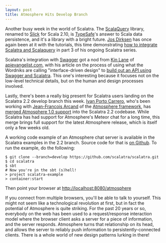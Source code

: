 ```yaml
---
layout: post
title: Atmosphere Hits Develop Branch
---
```


Another busy week in the world of Scalatra. The [ScalaQuery][scalaquery] library, renamed to [Slick](http://slick.typesafe.com/) for Scala 2.10, is [TypeSafe](http://www.typesafe.com)'s answer to Scala data persistence, and it's a library with a bright future. [Jos Dirksen](http://twitter.com/josdirksen) has once again been at it with the tutorials, this time demonstrating [how to integrate Scalatra and Scalaquery][smartjava-scalaquery] in part 3 of his ongoing Scalatra series.

[smartjava-scalaquery]:http://www.smartjava.org/content/tutorial-getting-started-scala-and-scalatra-part-iii
[scalaquery]:http://www.scalaquery.org/

Scalatra's integration with [Swagger](http://swagger.wordnik.com) got a nod from [Kin Lane](https://twitter.com/kinlane) of [apievangelist.com](http://apievangelist.com), with his article on the process of using what the Wordniks are calling "interface-driven design" to [build out an API using Swagger and Scalatra](http://apievangelist.com/2012/09/18/generate-api-server,-docs-and-client-code-using-swagger/). This one's interesting because it focuses not on the low-level technical details, but on the human and design processes involved.

Lastly, there's been a really big present for Scalatra users landing on the Scalatra 2.2 develop branch this week. [Ivan Porto Carrero](https://twitter.com/casualjim), who's been working with [Jean-Francois Arcand](https://twitter.com/jfarcand) of the [Atmosphere framework](https://github.com/Atmosphere/atmosphere), has [merged Atmosphere 1.0 support](https://twitter.com/casualjim/status/248945198850273281) into the Scalatra 2.2 codebase. While Scalatra has had support for Atmosphere's Meteor chat for a long time, this merge brings full support for the latest Atmosphere release, which is itself only a few weeks old.

A working code example of an Atmosphere chat server is available in the Scalatra examples in the 2.2 branch. Source code for that is [on Github](https://github.com/scalatra/scalatra/blob/develop/example/src/main/scala/org/scalatra/AtmosphereChat.scala). To run the example, do the following:

```
$ git clone --branch=develop https://github.com/scalatra/scalatra.git
$ cd scalatra
$ sbt
# Now you're in the sbt (s)hell!
> project scalatra-example
> container:start
```

Then point your browser at [http://localhost:8080/atmosphere](http://localhost:8080/atmosphere)

If you connect from multiple browsers, you'll be able to talk to yourself. This might not seem like a technological revolution at first, but in fact the potential of Atmosphere is quite striking. For the past 20 years or so, everybody on the web has been used to a request/response interaction model where the browser client asks a server for a piece of information, and the server responds. Atmosphere turns that relationship on its head, and allows the server to reliably push information to persistently-connected clients. There is a whole world of new design patterns lurking in there!
